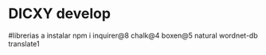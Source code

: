 # DICXY develop

#librerias a instalar npm i inquirer@8 chalk@4 boxen@5 natural wordnet-db translate1



#